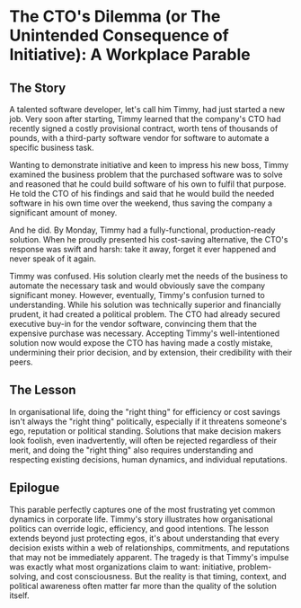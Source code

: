 # The CTO's Dilemma (or The Unintended Consequence of Initiative): A Workplace Parable

## The Story
A talented software developer, let's call him Timmy, had just started a new job. Very soon after starting, Timmy learned that the company's CTO had recently signed a costly provisional contract, worth tens of thousands of pounds, with a third-party software vendor for software to automate a specific business task.

Wanting to demonstrate initiative and keen to impress his new boss, Timmy examined the business problem that the purchased software was to solve and reasoned that he could build software of his own to fulfil that purpose. He told the CTO of his findings and said that he would build the needed software in his own time over the weekend, thus saving the company a significant amount of money.

And he did. By Monday, Timmy had a fully-functional, production-ready solution. When he proudly presented his cost-saving alternative, the CTO's response was swift and harsh: take it away, forget it ever happened and never speak of it again.

Timmy was confused. His solution clearly met the needs of the business to automate the necessary task and would obviously save the company significant money. However, eventually, Timmy's confusion turned to understanding. While his solution was technically superior and financially prudent, it had created a political problem. The CTO had already secured executive buy-in for the vendor software, convincing them that the expensive purchase was necessary. Accepting Timmy's well-intentioned solution now would expose the CTO has having made a costly mistake, undermining their prior decision, and by extension, their credibility with their peers.

## The Lesson
In organisational life, doing the "right thing" for efficiency or cost savings isn't always the "right thing" politically, especially if it threatens someone's ego, reputation or political standing. Solutions that make decision makers look foolish, even inadvertently, will often be rejected regardless of their merit, and doing the "right thing" also requires understanding and respecting existing decisions, human dynamics, and individual reputations.

## Epilogue
This parable perfectly captures one of the most frustrating yet common dynamics in corporate life. Timmy's story illustrates how organisational politics can override logic, efficiency, and good intentions. The lesson extends beyond just protecting egos, it's about understanding that every decision exists within a web of relationships, commitments, and reputations that may not be immediately apparent. The tragedy is that Timmy's impulse was exactly what most organizations claim to want: initiative, problem-solving, and cost consciousness. But the reality is that timing, context, and political awareness often matter far more than the quality of the solution itself.
